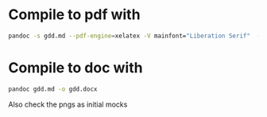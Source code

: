 # Compile to pdf with 
```bash
pandoc -s gdd.md --pdf-engine=xelatex -V mainfont="Liberation Serif"  -o gdd.pdf
```

# Compile to doc with 

```bash
pandoc gdd.md -o gdd.docx
```
 Also check the pngs as initial mocks

